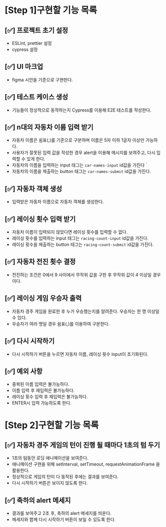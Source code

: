 # [Step 1]구현할 기능 목록

## [✅] 프로젝트 초기 설정
- ESLint, prettier 설정
- cypress 설정

## [✅] UI 마크업
- figma 시안을 기준으로 구현한다.

## [✅] 테스트 케이스 생성
- 기능들이 정상적으로 동작하는지 Cypress를 이용해 E2E 테스트를 작성한다.

## [✅] n대의 자동차 이름 입력 받기
- 자동차 이름은 쉼표(,)를 기준으로 구분하며 이름은 5자 이하 1글자 이상만 가능하다.
- 사용자가 잘못된 입력 값을 작성한 경우 alert을 이용해 메시지를 보여주고, 다시 입력할 수 있게 한다.
- 자동차의 이름을 입력하는 input 태그는 `car-names-input` id값을 가진다｀
- 자동차의 이름을 제출하는 button 태그는 `car-names-submit` id값을 가진다.

## [✅] 자동차 객체 생성
- 입력받은 자동차 이름으로 자동차 객체를 생성한다.

## [✅] 레이싱 횟수 입력 받기
- 자동차 이름이 입력되지 않았다면 레이싱 횟수를 입력할 수 없다.
- 레이싱 횟수를 입력하는 input 태그는 `racing-count-input` id값을 가진다.
- 레이싱 횟수을 제출하는 button 태그는 `racing-count-submit` id값을 가진다.

## [✅] 자동차 전진 횟수 결정
- 전진하는 조건은 0에서 9 사이에서 무작위 값을 구한 후 무작위 값이 4 이상일 경우이다.

## [✅] 레이싱 게임 우승자 출력
- 자동차 경주 게임을 완료한 후 누가 우승했는지를 알려준다. 우승자는 한 명 이상일 수 있다.
- 우승자가 여러 명일 경우 쉼표(,)를 이용하여 구분한다.

## [✅] 다시 시작하기
- 다시 시작하기 버튼을 누르면 자동차 이름, 레이싱 횟수 input이 초기화된다.

## [✅] 예외 사항
- 중복된 이름 입력은 불가능하다.
- 이름 입력 후 재입력은 불가능하다.
- 레이싱 횟수 입력 후 재입력은 불가능하다.
- ENTER시 입력 가능하도록 한다.

# [Step 2]구현할 기능 목록

## [✅] 자동차 경주 게임의 턴이 진행 될 때마다 1초의 텀 두기
- 1초의 텀동안 로딩 애니메이션을 보여준다.
- 애니메이션 구현을 위해 setInterval, setTimeout, requestAnimationFrame 을 활용한다.
- 정상적으로 게임의 턴이 다 동작된 후에는 결과를 보여준다.
- 다시 시작하기 버튼은 보이지 않도록 한다.

## [✅] 축하의 alert 메세지
- 결과를 보여주고 2초 후, 축하의 alert 메세지를 띄운다.
- 메세지와 함께 다시 시작하기 버튼이 보일 수 있도록 한다.
